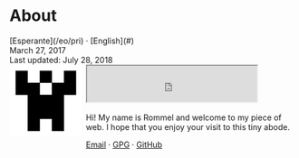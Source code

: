 About
=====

<div class="center">[Esperante](/eo/pri) · [English](#)</div>
<div class="center">March 27, 2017</div>
<div class="center">Last updated: July 28, 2018</div>

<img style="margin-right: 0.5em; margin-bottom: 0.5em;" src="/bil/identicon.png" alt="identicon.png" title="Ve!" align="left" />

<div class="center">
<iframe src="https://drive.google.com/file/d/1IE7alQKMI9Sw0HN_FSHSbXPFBiilHH2J/preview" height="64"></iframe>
</div>

Hi! My name is Rommel and welcome to my piece of web. I hope that you enjoy your visit to this tiny abode.

[Email](mailto:ebzzry@ebzzry.io) · [GPG](/dat/ebzzry.pub.asc) · [GitHub](https://github.com/ebzzry)
